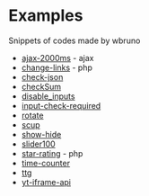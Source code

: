 Examples
========

Snippets of codes made by wbruno

* [ajax-2000ms](http://wbruno.github.io/examples/ajax-2000ms/) - ajax
* [change-links](http://wbruno.github.io/examples/change-links/) - php
* [check-json](http://wbruno.github.io/examples/check-json/)
* [checkSum](http://wbruno.github.io/examples/checkSum/)
* [disable_inputs](http://wbruno.github.io/examples/disable_inputs/)
* [input-check-required](http://wbruno.github.io/examples/input-check-required/)
* [rotate](http://wbruno.github.io/examples/rotate/)
* [scup](https://github.com/wbruno/examples/tree/gh-pages/scup)
* [show-hide](http://wbruno.github.io/examples/show-hide/)
* [slider100](http://wbruno.github.io/examples/slider100/)
* [star-rating](http://wbruno.github.io/examples/star-rating/) - php
* [time-counter](http://wbruno.github.io/examples/time-counter/)
* [tt](http://wbruno.github.io/examples/tt/tt.html)g
* [yt-iframe-api](http://wbruno.github.io/examples/yt-iframe-api/)

